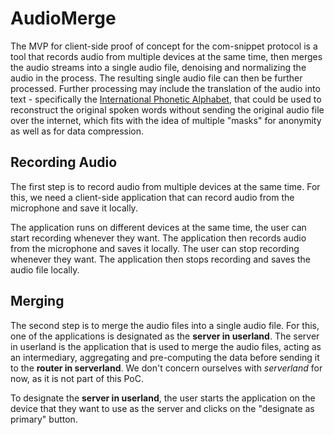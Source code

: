 # AudioMerge
The MVP for client-side proof of concept for the com-snippet protocol is a tool that records audio from multiple devices at the same time, then merges the audio streams into a single audio file, denoising and normalizing the audio in the process.
The resulting single audio file can then be further processed.
Further processing may include the translation of the audio into text - specifically the [International Phonetic Alphabet](https://en.wikipedia.org/wiki/International_Phonetic_Alphabet), that could be used to reconstruct the original spoken words without sending the original audio file over the internet, which fits with the idea of multiple "masks" for anonymity as well as for data compression.

## Recording Audio
The first step is to record audio from multiple devices at the same time.
For this, we need a client-side application that can record audio from the microphone and save it locally.

The application runs on different devices at the same time, the user can start recording whenever they want.
The application then records audio from the microphone and saves it locally.
The user can stop recording whenever they want.
The application then stops recording and saves the audio file locally.

## Merging
The second step is to merge the audio files into a single audio file.
For this, one of the applications is designated as the **server in userland**.
The server in userland is the application that is used to merge the audio files, acting as an intermediary, aggregating and pre-computing the data before sending it to the **router in serverland**.
We don't concern ourselves with *serverland* for now, as it is not part of this PoC.

To designate the **server in userland**, the user starts the application on the device that they want to use as the server and clicks on the "designate as primary" button.
